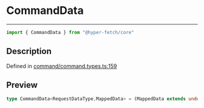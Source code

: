 

# CommandData

<div class="api-docs__separator" data-reactroot="">

---

</div><div class="api-docs__import" data-reactroot="">

```ts
import { CommandData } from "@hyper-fetch/core"
```

</div><div class="api-docs__section">

## Description

</div><div class="api-docs__description"><span class="api-docs__do-not-parse">



</span></div><p class="api-docs__definition">

Defined in [command/command.types.ts:159](https://github.com/BetterTyped/hyper-fetch/blob/c746dc1f/packages/core/src/command/command.types.ts#L159)

</p><div class="api-docs__section">

## Preview

</div><div class="api-docs__preview type single">

```ts
type CommandData<RequestDataType,MappedData> = (MappedData extends undefined ? RequestDataType : MappedData) | NegativeTypes;
```

</div>